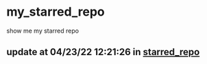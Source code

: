 # my_starred_repo
show me my starred repo

update at 04/23/22 12:21:26 in [starred_repo](./index.html)
---

